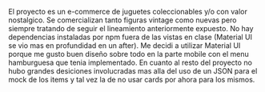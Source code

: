El proyecto es un e-commerce de juguetes coleccionables y/o con valor nostalgico. Se comercializan tanto figuras vintage como nuevas pero siempre tratando de seguir el lineamiento anteriormente expuesto.
No hay dependencias instaladas por npm fuera de las vistas en clase (Material UI se vio mas en profundidad en un after).
Me decidi a utilizar Material UI porque me gusto buen diseño sobre todo en la parte mobile con el menu hamburguesa que tenia implementado.
En cuanto al resto del proyecto no hubo grandes desiciones involucradas mas alla del uso de un JSON para el mock de los items y tal vez la de no usar cards por ahora para los mismos.
